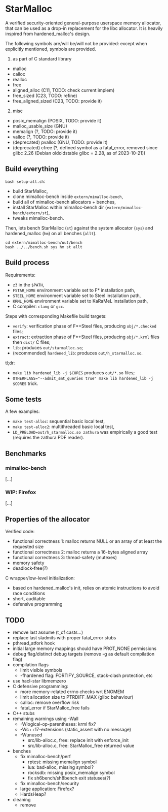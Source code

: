 # StarMalloc

A verified security-oriented general-purpose userspace memory allocator,
that can be used as a drop-in replacement for the libc allocator.
It is heavily inspired from hardened\_malloc's design.

The following symbols are/will be/will not be provided: except when explicitly mentioned, symbols are provided.
1. as part of C standard library
- malloc
- calloc
- realloc
- free
- aligned\_alloc (C11, TODO: check current implem)
- free\_sized (C23, TODO: refine)
- free\_aligned\_sized (C23, TODO: provide it)

2. misc
- posix\_memalign (POSIX, TODO: provide it)
- malloc\_usable\_size (GNU)
- memalign (?, TODO: provide it)
- valloc (?, TODO: provide it)
- (deprecated) pvalloc (GNU, TODO: provide it)
- (deprecated) cfree (?, defined symbol as a fatal\_error, removed since glibc 2.26 (Debian oldoldstable glibc = 2.28, as of 2023-10-21))

## Build everything

`bash setup-all.sh`:
- build StarMalloc,
- clone mimalloc-bench inside `extern/mimalloc-bench`,
- build all of mimalloc-bench allocators + benches,
- install StarMalloc within mimalloc-bench dir (`extern/mimalloc-bench/extern/st`),
- tweaks mimalloc-bench.

Then, lets bench StarMalloc (`st`) against the system allocator (`sys`) and hardened\_malloc (`hm`) on all benches (`allt`).
```
cd extern/mimalloc-bench/out/bench
bash ../../bench.sh sys hm st allt
```

## Build process

Requirements:
- `z3` in the `$PATH`,
- `FSTAR_HOME` environment variable set to F* installation path,
- `STEEL_HOME` environment variable set to Steel installation path,
- `KRML_HOME` environment variable set to KaRaMeL installation path,
- C compiler: `clang` or `gcc`.

Steps with corresponding Makefile build targets:
- `verify`: verification phase of F\*+Steel files, producing `obj/*.checked` files;
- `extract`: extraction phase of F\*+Steel files, producing `obj/*.krml` files then `dist/` C files;
- `lib`: produces `out/starmalloc.so`;
- (recommended) `hardened_lib`: produces `out/h_starmalloc.so`.

tl;dr:
- `make lib hardened_lib -j $CORES` produces `out/*.so` files;
- `OTHERFLAGS="--admit_smt_queries true" make lib hardened_lib -j $CORES` trick.

## Some tests

A few examples:
- `make test-alloc`: sequential basic local test,
- `make test-alloc2`: multithreaded basic local test,
- `LD_PRELOAD=out/h_starmalloc.so zathura` was empirically a good test (requires the zathura PDF reader).

## Benchmarks

### mimalloc-bench

[...]

### WIP: Firefox

[...]

## Properties of the allocator

Verified code:
- functional correctness 1: malloc returns NULL or an array of at least the requested size
- functional correctness 2: malloc returns a 16-bytes aligned array
- functional correctness 3: thread-safety (mutexes)
- memory safety
- deadlock-free(?)

C wrapper/low-level initialization:
- based on hardened\_malloc's init, relies on atomic instructions to avoid race conditions
- short, auditable
- defensive programming

## TODO
- remove last assume (t\_of casts...)
- replace last sladmits with proper fatal\_error stubs
- pthread\_atfork hook
- initial large memory mappings should have PROT\_NONE permissions
- debug flag/distinct debug targets (remove -g as default compilation flag)
- compilation flags
  - limit visible symbols
  - -fhardened flag: FORTIFY\_SOURCE, stack-clash protection, etc
- use hacl-star libmemzero
- C defensive programming:
  - more memory-related errno checks wrt ENOMEM
  - limit allocation size to PTRDIFF\_MAX (glibc behaviour)
  - calloc: remove overflow risk
  - fatal\_error if StarMalloc\_free fails
- C++ stubs
- remaining warnings using -Wall
  - -Wlogical-op-parentheses: krml fix?
  - -Wc++17-extensions (static\_assert with no message)
  - -Wunused
    - src/lib-alloc.c, free: replace init with enforce\_init
    - src/lib-alloc.c, free: StarMalloc\_free returned value
- benches
  - fix mimalloc-bench/perf
    - rptest: missing memalign symbol
    - lua: bad-alloc, missing symbol?
    - rocksdb: missing posix\_memalign symbol
    - fix sh6bench/sh8bench exit statuses(?)
  - fix mimalloc-bench/security
  - large application: Firefox?
  - HardsHeap?
- cleaning
  - remove
